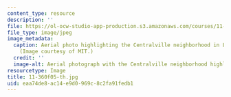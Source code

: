 ```yaml
---
content_type: resource
description: ''
file: https://ol-ocw-studio-app-production.s3.amazonaws.com/courses/11-360-community-growth-and-land-use-planning-fall-2005/eaa74de8ac14e9d0969c8c2fa91fedb1_11-360f05-th.jpg
file_type: image/jpeg
image_metadata:
  caption: Aerial photo highlighting the Centralville neighborhood in Lowell, MA.
    (Image courtesy of MIT.)
  credit: ''
  image-alt: Aerial photograph with the Centralville neighborhood highlighted in pink.
resourcetype: Image
title: 11-360f05-th.jpg
uid: eaa74de8-ac14-e9d0-969c-8c2fa91fedb1
---
```

